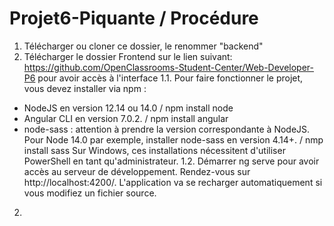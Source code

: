 # Projet6-Piquante / Procédure
1. Télécharger ou cloner ce dossier, le renommer "backend"
1. Télécharger le dossier Frontend sur le lien suivant: https://github.com/OpenClassrooms-Student-Center/Web-Developer-P6 pour avoir accès à l'interface
  1.1. Pour faire fonctionner le projet, vous devez installer via npm :
  - NodeJS en version 12.14 ou 14.0 / npm install node
  - Angular CLI en version 7.0.2. / npm install angular
  - node-sass : attention à prendre la version correspondante à NodeJS. Pour Node 14.0 par exemple, installer node-sass en version 4.14+. / nmp install sass
  Sur Windows, ces installations nécessitent d'utiliser PowerShell en tant qu'administrateur.
  1.2. Démarrer ng serve pour avoir accès au serveur de développement. Rendez-vous sur http://localhost:4200/. L'application va se recharger automatiquement si vous modifiez un fichier source.
  
  2. 
